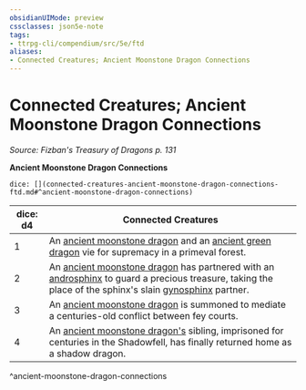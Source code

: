 ```yaml
---
obsidianUIMode: preview
cssclasses: json5e-note
tags:
- ttrpg-cli/compendium/src/5e/ftd
aliases:
- Connected Creatures; Ancient Moonstone Dragon Connections
---
```

# Connected Creatures; Ancient Moonstone Dragon Connections
*Source: Fizban's Treasury of Dragons p. 131* 

**Ancient Moonstone Dragon Connections**

`dice: [](connected-creatures-ancient-moonstone-dragon-connections-ftd.md#^ancient-moonstone-dragon-connections)`

| dice: d4 | Connected Creatures |
|----------|---------------------|
| 1 | An [ancient moonstone dragon](/3-Mechanics/CLI/Compendium/bestiary/dragon/ancient-moonstone-dragon-ftd.md) and an [ancient green dragon](/3-Mechanics/CLI/Compendium/bestiary/dragon/ancient-green-dragon.md) vie for supremacy in a primeval forest. |
| 2 | An [ancient moonstone dragon](/3-Mechanics/CLI/Compendium/bestiary/dragon/ancient-moonstone-dragon-ftd.md) has partnered with an [androsphinx](/3-Mechanics/CLI/Compendium/bestiary/monstrosity/androsphinx.md) to guard a precious treasure, taking the place of the sphinx's slain [gynosphinx](/3-Mechanics/CLI/Compendium/bestiary/monstrosity/gynosphinx.md) partner. |
| 3 | An [ancient moonstone dragon](/3-Mechanics/CLI/Compendium/bestiary/dragon/ancient-moonstone-dragon-ftd.md) is summoned to mediate a centuries-old conflict between fey courts. |
| 4 | An [ancient moonstone dragon's](/3-Mechanics/CLI/Compendium/bestiary/dragon/ancient-moonstone-dragon-ftd.md) sibling, imprisoned for centuries in the Shadowfell, has finally returned home as a shadow dragon. |
^ancient-moonstone-dragon-connections